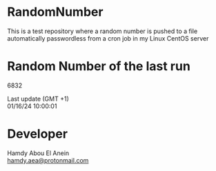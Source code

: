 # RandomNumber    
This is a test repository where a random number is pushed to a file automatically passwordless from a cron job in my Linux CentOS server    
# Random Number of the last run   
6832
      
Last update (GMT +1)    
01/16/24 10:00:01
# Developer    
Hamdy Abou El Anein   
hamdy.aea@protonmail.com

